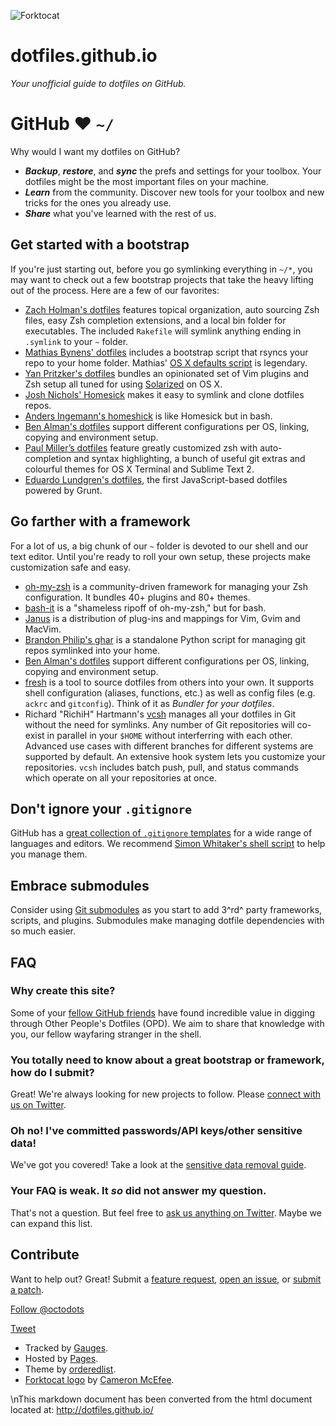 ![Forktocat](/images/forktocat.jpg)

dotfiles.github.io
==================

*Your unofficial guide to dotfiles on GitHub.*

GitHub ❤ `~/`
=============

Why would I want my dotfiles on GitHub?

-   ***Backup***, ***restore***, and ***sync*** the prefs and settings
    for your toolbox. Your dotfiles might be the most important files on
    your machine.
-   ***Learn*** from the community. Discover new tools for your toolbox
    and new tricks for the ones you already use.
-   ***Share*** what you've learned with the rest of us.

Get started with a bootstrap
----------------------------

If you're just starting out, before you go symlinking everything in
`~/*`, you may want to check out a few bootstrap projects that take the
heavy lifting out of the process. Here are a few of our favorites:

-   [Zach Holman's dotfiles](https://github.com/holman/dotfiles)
    features topical organization, auto sourcing Zsh files, easy Zsh
    completion extensions, and a local bin folder for executables. The
    included `Rakefile` will symlink anything ending in `.symlink` to
    your `~` folder.
-   [Mathias Bynens'
    dotfiles](https://github.com/mathiasbynens/dotfiles) includes a
    bootstrap script that rsyncs your repo to your home folder. Mathias'
    [OS X defaults
    script](https://github.com/mathiasbynens/dotfiles/blob/master/.osx)
    is legendary.
-   [Yan Pritzker's dotfiles](https://github.com/skwp/dotfiles) bundles
    an opinionated set of Vim plugins and Zsh setup all tuned for using
    [Solarized](http://ethanschoonover.com/solarized) on OS X.
-   [Josh Nichols'
    Homesick](https://github.com/technicalpickles/homesick) makes it
    easy to symlink and clone dotfiles repos.
-   [Anders Ingemann's homeshick](https://github.com/andsens/homeshick)
    is like Homesick but in bash.
-   [Ben Alman's dotfiles](https://github.com/cowboy/dotfiles) support
    different configurations per OS, linking, copying and environment
    setup.
-   [Paul Miller’s dotfiles](https://github.com/paulmillr/dotfiles)
    feature greatly customized zsh with auto-completion and syntax
    highlighting, a bunch of useful git extras and colourful themes for
    OS X Terminal and Sublime Text 2.
-   [Eduardo Lundgren's
    dotfiles](https://github.com/eduardolundgren/dotfiles), the first
    JavaScript-based dotfiles powered by Grunt.

Go farther with a framework
---------------------------

For a lot of us, a big chunk of our `~` folder is devoted to our shell
and our text editor. Until you're ready to roll your own setup, these
projects make customization safe and easy.

-   [oh-my-zsh](https://github.com/robbyrussell/oh-my-zsh) is a
    community-driven framework for managing your Zsh configuration. It
    bundles 40+ plugins and 80+ themes.
-   [bash-it](https://github.com/revans/bash-it) is a "shameless ripoff
    of oh-my-zsh," but for bash.
-   [Janus](https://github.com/carlhuda/janus) is a distribution of
    plug-ins and mappings for Vim, Gvim and MacVim.
-   [Brandon Philip's ghar](https://github.com/philips/ghar) is a
    standalone Python script for managing git repos symlinked into your
    home.
-   [Ben Alman's dotfiles](https://github.com/cowboy/dotfiles) support
    different configurations per OS, linking, copying and environment
    setup.
-   [fresh](https://github.com/freshshell/fresh) is a tool to source
    dotfiles from others into your own. It supports shell configuration
    (aliases, functions, etc.) as well as config files (e.g. `ackrc` and
    `gitconfig`). Think of it as *Bundler for your dotfiles*.
-   Richard "RichiH" Hartmann's [vcsh](https://github.com/RichiH/vcsh)
    manages all your dotfiles in Git without the need for symlinks. Any
    number of Git repositories will co-exist in parallel in your `$HOME`
    without interferring with each other. Advanced use cases with
    different branches for different systems are supported by default.
    An extensive hook system lets you customize your repositories.
    `vcsh` includes batch push, pull, and status commands which operate
    on all your repositories at once.

Don't ignore your `.gitignore`
------------------------------

GitHub has a [great collection of `.gitignore`
templates](https://github.com/github/gitignore) for a wide range of
languages and editors. We recommend [Simon Whitaker's shell
script](https://github.com/simonwhitaker/gitignore-boilerplates) to help
you manage them.

Embrace submodules
------------------

Consider using [Git submodules](http://help.github.com/submodules/) as
you start to add 3^rd^ party frameworks, scripts, and plugins.
Submodules make managing dotfile dependencies with so much easier.

FAQ
---

### Why create this site?

Some of your [fellow GitHub friends](http://github.com/dotfiles) have
found incredible value in digging through Other People's Dotfiles (OPD).
We aim to share that knowledge with you, our fellow wayfaring stranger
in the shell.

### You totally need to know about a great bootstrap or framework, how do I submit?

Great! We're always looking for new projects to follow. Please [connect
with us on Twitter](http://twitter.com/octodots).

### Oh no! I've committed passwords/API keys/other sensitive data!

We've got you covered! Take a look at the [sensitive data removal
guide](http://help.github.com/remove-sensitive-data).

### Your FAQ is weak. It *so* did not answer my question.

That's not a question. But feel free to [ask us anything on
Twitter](http://twitter.com/octodots). Maybe we can expand this list.

Contribute
----------

Want to help out? Great! Submit a [feature
request](https://github.com/dotfiles/dotfiles.github.com/issues), [open
an issue](https://github.com/dotfiles/dotfiles.github.com/issues), or
[submit a patch](https://github.com/dotfiles/dotfiles.github.com).

[Follow @octodots](https://twitter.com/octodots)

[Tweet](https://twitter.com/share)

-   Tracked by [Gauges](http://get.gaug.es).
-   Hosted by [Pages](http://pages.github.com).
-   Theme by [orderedlist](http://github.com/orderedlist).
-   [Forktocat logo](http://octodex.github.com/forktocat/) by [Cameron
    McEfee](https://github.com/cameronmcefee).

\nThis markdown document has been converted from the html document located at:
http://dotfiles.github.io/
